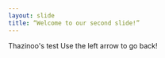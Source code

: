 ```yaml
---
layout: slide
title: “Welcome to our second slide!”
---
```

Thazinoo's test
Use the left arrow to go back!
